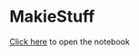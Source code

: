 # MakieStuff

[Click here](https://htmlview.glitch.me/?https://github.com/VarLad/MakieStuff/blob/master/MakieExperiment1.html) to open the notebook
